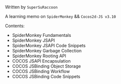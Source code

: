 Written by `SuperSuRaccoon`

A learning memo on `SpiderMonkey` && `Cocos2d-JS v3.10`

Contents:
- SpiderMonkey Fundamentals
- SpiderMonkey JSAPI
- SpiderMonkey JSAPI Code Snippets
- SpiderMonkey Garbage Collection
- SpiderMonkey Rooting API
- COCOS JSAPI Encapsulation
- COCOS JSBinding Object Storage
- COCOS JSBinding Workflow
- COCOS JSBinding Code Snippets
